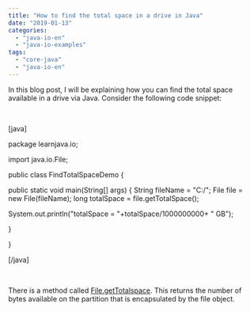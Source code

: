 ```yaml
---
title: "How to find the total space in a drive in Java"
date: "2019-01-13"
categories: 
  - "java-io-en"
  - "java-io-examples"
tags: 
  - "core-java"
  - "java-io-en"
---
```


In this blog post, I will be explaining how you can find the total space available in a drive via Java. Consider the following code snippet:

 

\[java\]

package learnjava.io;

import java.io.File;

public class FindTotalSpaceDemo {

public static void main(String\[\] args) { String fileName = "C:/"; File file = new File(fileName); long totalSpace = file.getTotalSpace();

System.out.println("totalSpace = "+totalSpace/1000000000+ " GB");

}

}

\[/java\]

 

There is a method called [File.getTotalspace](https://docs.oracle.com/javase/8/docs/api/java/io/File.html#getTotalSpace--). This returns the number of bytes available on the partition that is encapsulated by the file object.
